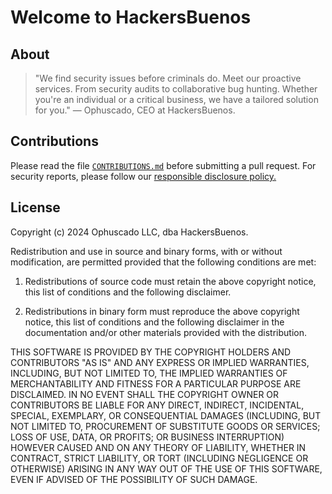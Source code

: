 # Welcome to HackersBuenos

## About

> "We find security issues before criminals do. Meet our proactive services. From security audits to collaborative bug hunting. Whether you're an individual or a critical business, we have a tailored solution for you."
> — Ophuscado, CEO at HackersBuenos.

## Contributions

Please read the file [`CONTRIBUTIONS.md`](https://github.com/HackersBuenos/app/blob/main/CONTRIBUTIONS.md) before submitting a pull request. For security reports, please follow our [responsible disclosure policy.](https://hackersbuenos.com/security)

## License

Copyright (c) 2024 Ophuscado LLC, dba HackersBuenos.

Redistribution and use in source and binary forms, with or without modification, are permitted provided that the following conditions are met:

1. Redistributions of source code must retain the above copyright notice, this list of conditions and the following disclaimer.

2. Redistributions in binary form must reproduce the above copyright notice, this list of conditions and the following disclaimer in the documentation and/or other materials provided with the distribution.

THIS SOFTWARE IS PROVIDED BY THE COPYRIGHT HOLDERS AND CONTRIBUTORS "AS IS" AND ANY EXPRESS OR IMPLIED WARRANTIES, INCLUDING, BUT NOT LIMITED TO, THE IMPLIED WARRANTIES OF MERCHANTABILITY AND FITNESS FOR A PARTICULAR PURPOSE ARE DISCLAIMED. IN NO EVENT SHALL THE COPYRIGHT OWNER OR CONTRIBUTORS BE LIABLE FOR ANY DIRECT, INDIRECT, INCIDENTAL, SPECIAL, EXEMPLARY, OR CONSEQUENTIAL DAMAGES (INCLUDING, BUT NOT LIMITED TO, PROCUREMENT OF SUBSTITUTE GOODS OR SERVICES; LOSS OF USE, DATA, OR PROFITS; OR BUSINESS INTERRUPTION) HOWEVER CAUSED AND ON ANY THEORY OF LIABILITY, WHETHER IN CONTRACT, STRICT LIABILITY, OR TORT (INCLUDING NEGLIGENCE OR OTHERWISE) ARISING IN ANY WAY OUT OF THE USE OF THIS SOFTWARE, EVEN IF ADVISED OF THE POSSIBILITY OF SUCH DAMAGE.
